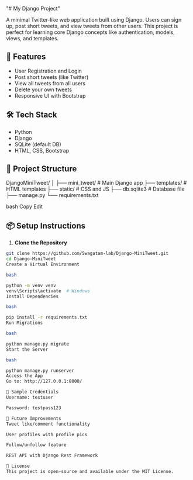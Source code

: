 "# My Django Project" 


A minimal Twitter-like web application built using Django. Users can sign up, post short tweets, and view tweets from other users. This project is perfect for learning core Django concepts like authentication, models, views, and templates.

## 🚀 Features

- User Registration and Login
- Post short tweets (like Twitter)
- View all tweets from all users
- Delete your own tweets
- Responsive UI with Bootstrap

## 🛠️ Tech Stack

- Python
- Django
- SQLite (default DB)
- HTML, CSS, Bootstrap

## 📂 Project Structure

DjangoMiniTweet/
│
├── mini_tweet/ # Main Django app
├── templates/ # HTML templates
├── static/ # CSS and JS
├── db.sqlite3 # Database file
├── manage.py
└── requirements.txt

bash
Copy
Edit

## 📦 Setup Instructions

1. **Clone the Repository**
```bash
git clone https://github.com/Swagatam-lab/Django-MiniTweet.git
cd Django-MiniTweet
Create a Virtual Environment

bash

python -m venv venv
venv\Scripts\activate  # Windows
Install Dependencies

bash

pip install -r requirements.txt
Run Migrations

bash

python manage.py migrate
Start the Server

bash

python manage.py runserver
Access the App
Go to: http://127.0.0.1:8000/

🧪 Sample Credentials
Username: testuser

Password: testpass123

📌 Future Improvements
Tweet like/comment functionality

User profiles with profile pics

Follow/unfollow feature

REST API with Django Rest Framework

📃 License
This project is open-source and available under the MIT License.






